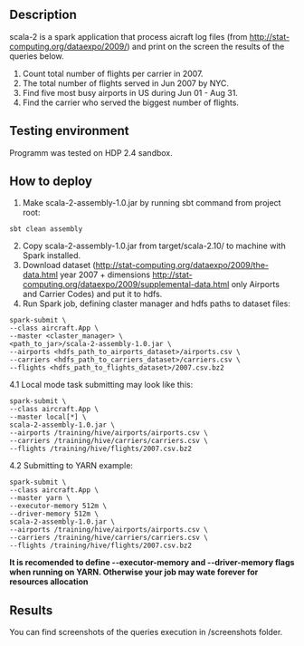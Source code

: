 ## Description

scala-2 is a spark application that process aicraft log files (from http://stat-computing.org/dataexpo/2009/) and print on the screen the results of the queries below.

1. Count total number of flights per carrier in 2007.
2. The total number of flights served in Jun 2007 by NYC.
3. Find five most busy airports in US during Jun 01 - Aug 31.
4. Find the carrier who served the biggest number of flights.

## Testing environment

Programm was tested on HDP 2.4 sandbox.

## How to deploy

1. Make scala-2-assembly-1.0.jar by running sbt command from project root:
```
sbt clean assembly
```
2. Copy scala-2-assembly-1.0.jar from target/scala-2.10/ to machine with Spark installed.
3. Download dataset (http://stat-computing.org/dataexpo/2009/the-data.html year 2007 + dimensions http://stat-computing.org/dataexpo/2009/supplemental-data.html only Airports and Carrier Codes) and put it to hdfs.
4. Run Spark job, defining claster manager and hdfs paths to dataset files:
```
spark-submit \
--class aircraft.App \
--master <claster_manager> \
<path_to_jar>/scala-2-assembly-1.0.jar \
--airports <hdfs_path_to_airports_dataset>/airports.csv \
--carriers <hdfs_path_to_carriers_dataset>/carriers.csv \
--flights <hdfs_path_to_flights_dataset>/2007.csv.bz2
```
4.1 Local mode task submitting may look like this:
```
spark-submit \
--class aircraft.App \
--master local[*] \
scala-2-assembly-1.0.jar \
--airports /training/hive/airports/airports.csv \
--carriers /training/hive/carriers/carriers.csv \
--flights /training/hive/flights/2007.csv.bz2
```
4.2 Submitting to YARN example:
```
spark-submit \
--class aircraft.App \
--master yarn \
--executor-memory 512m \
--driver-memory 512m \
scala-2-assembly-1.0.jar \
--airports /training/hive/airports/airports.csv \
--carriers /training/hive/carriers/carriers.csv \
--flights /training/hive/flights/2007.csv.bz2
```
**It is recomended to define --executor-memory and --driver-memory flags when running on YARN. Otherwise your job may wate forever for resources allocation**

## Results

You can find screenshots of the queries execution in /screenshots folder.